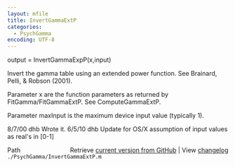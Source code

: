```yaml
---
layout: mfile
title: InvertGammaExtP
categories:
  - PsychGamma
encoding: UTF-8
---
```


output = InvertGammaExpP(x,input)

Invert the gamma table using an extended power function.
See Brainard, Pelli, & Robson (2001).

Parameter x are the function parameters as returned
by FitGamma/FitGammaExtP.  See ComputeGammaExtP.

Parameter maxInput is the maximum device input
value (typically 1).

8/7/00   dhb      Wrote it.
6/5/10   dhb      Update for OS/X assumption of input values as real's in [0-1]


<div class="code_header" style="text-align:right;">
  <span style="float:left;">Path&nbsp;&nbsp;</span> <span class="counter">Retrieve <a href=
  "https://raw.github.com/Psychtoolbox-3/Psychtoolbox-3/beta/./PsychGamma/InvertGammaExtP.m">current version from GitHub</a> | View <a href=
  "https://github.com/Psychtoolbox-3/Psychtoolbox-3/commits/beta/./PsychGamma/InvertGammaExtP.m">changelog</a></span>
</div>
<div class="code">
  <code>./PsychGamma/InvertGammaExtP.m</code>
</div>
